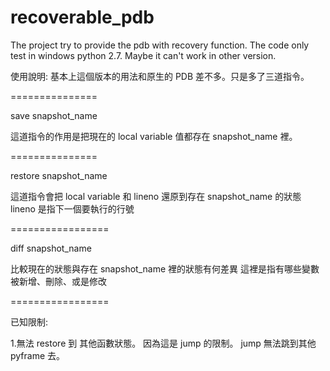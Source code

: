 recoverable_pdb
===============

The project try to provide the pdb with recovery function.
The code only test in windows python 2.7.
Maybe it can't work in other version.


使用說明:
基本上這個版本的用法和原生的 PDB 差不多。只是多了三道指令。

===============

save snapshot_name

這道指令的作用是把現在的 local variable 值都存在 snapshot_name 裡。

===============

restore snapshot_name

這道指令會把 local variable 和 lineno 還原到存在 snapshot_name 的狀態
lineno 是指下一個要執行的行號

=================

diff snapshot_name

比較現在的狀態與存在 snapshot_name 裡的狀態有何差異
這裡是指有哪些變數被新增、刪除、或是修改

=================

已知限制:

1.無法 restore 到 其他函數狀態。 因為這是 jump 的限制。
jump 無法跳到其他 pyframe 去。
